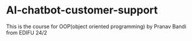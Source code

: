 # AI-chatbot-customer-support
This is the course for OOP(object oriented programming) by Pranav Bandi from EDIFU 24/2
